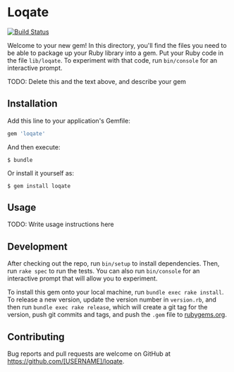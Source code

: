 # Loqate

[![Build Status](https://travis-ci.org/wilsonsilva/loqate.svg?branch=master)](https://travis-ci.org/wilsonsilva/loqate)

Welcome to your new gem! In this directory, you'll find the files you need to be able to package up your Ruby library into a gem. Put your Ruby code in the file `lib/loqate`. To experiment with that code, run `bin/console` for an interactive prompt.

TODO: Delete this and the text above, and describe your gem

## Installation

Add this line to your application's Gemfile:

```ruby
gem 'loqate'
```

And then execute:

    $ bundle

Or install it yourself as:

    $ gem install loqate

## Usage

TODO: Write usage instructions here

## Development

After checking out the repo, run `bin/setup` to install dependencies. Then, run `rake spec` to run the tests. You can also run `bin/console` for an interactive prompt that will allow you to experiment.

To install this gem onto your local machine, run `bundle exec rake install`. To release a new version, update the version number in `version.rb`, and then run `bundle exec rake release`, which will create a git tag for the version, push git commits and tags, and push the `.gem` file to [rubygems.org](https://rubygems.org).

## Contributing

Bug reports and pull requests are welcome on GitHub at https://github.com/[USERNAME]/loqate.
